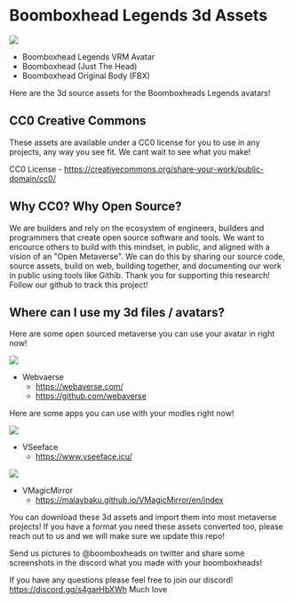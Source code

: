 # Boomboxhead Legends 3d Assets

![](https://i.imgur.com/6KWfEjw.png)

- Boomboxhead Legends VRM Avatar
- Boomboxhead (Just The Head)
- Boomboxhead Original Body (FBX)

Here are the 3d source assets for the Boomboxheads Legends avatars!

## CC0 Creative Commons
These assets are available under a CC0 license for you to use in any projects, any way you see fit. We cant wait to see what you make! 

CC0 License - https://creativecommons.org/share-your-work/public-domain/cc0/

## Why CC0? Why Open Source?
We are builders and rely on the ecosystem of engineers, builders and programmers that create open source software and tools. We want to encource others to build with this mindset, in public, and aligned with a vision of an "Open Metaverse". We can do this by sharing our source code, source assets, build on web, building together, and documenting our work in public using tools like Githib.  Thank you for supporting this research! Follow our github to track this project!


## Where can I use my 3d files / avatars?
Here are some open sourced metaverse you can use your avatar in right now!

![](https://i.imgur.com/n2Tm6ag.png)

- Webvaerse 
    - https://webaverse.com/
    - https://github.com/webaverse

Here are some apps you can use with your modles right now!

![](https://i.imgur.com/6Ai2a9C.png)

- VSeeface
    - https://www.vseeface.icu/


![](https://i.imgur.com/BCVAGLG.png)

- VMagicMirror
    - https://malaybaku.github.io/VMagicMirror/en/index


You can download these 3d assets and import them into most metaverse projects! If you have a format you need these assets converted too, please reach out to us and we will make sure we update this repo!

Send us pictures to @boomboxheads on twitter and share some screenshots in the discord what you made with your boomboxheads!

If you have any questions please feel free to join our discord! https://discord.gg/s4garHbXWh 
Much love 

